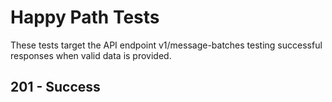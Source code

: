 # Happy Path Tests

These tests target the API endpoint v1/message-batches testing successful responses when valid data is provided.

## 201 - Success
